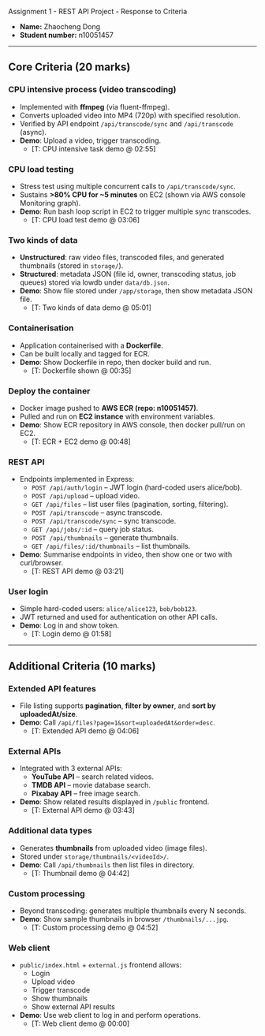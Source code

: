 Assignment 1 - REST API Project - Response to Criteria

- **Name:** Zhaocheng Dong
- **Student number:** n10051457

---

## Core Criteria (20 marks)

### CPU intensive process (video transcoding)
- Implemented with **ffmpeg** (via fluent-ffmpeg).
- Converts uploaded video into MP4 (720p) with specified resolution.
- Verified by API endpoint `/api/transcode/sync` and `/api/transcode` (async).
- **Demo**: Upload a video, trigger transcoding.  
  - [T: CPU intensive task demo @ 02:55]

### CPU load testing
- Stress test using multiple concurrent calls to `/api/transcode/sync`.
- Sustains **>80% CPU for ~5 minutes** on EC2 (shown via AWS console Monitoring graph).
- **Demo**: Run bash loop script in EC2 to trigger multiple sync transcodes.  
  - [T: CPU load test demo @ 03:06]

### Two kinds of data
- **Unstructured**: raw video files, transcoded files, and generated thumbnails (stored in `storage/`).
- **Structured**: metadata JSON (file id, owner, transcoding status, job queues) stored via lowdb under `data/db.json`.
- **Demo**: Show file stored under `/app/storage`, then show metadata JSON file.  
  - [T: Two kinds of data demo @ 05:01]

### Containerisation
- Application containerised with a **Dockerfile**.
- Can be built locally and tagged for ECR.
- **Demo**: Show Dockerfile in repo, then docker build and run.  
  - [T: Dockerfile shown @ 00:35]

### Deploy the container
- Docker image pushed to **AWS ECR (repo: n10051457)**.  
- Pulled and run on **EC2 instance** with environment variables.  
- **Demo**: Show ECR repository in AWS console, then docker pull/run on EC2.  
  - [T: ECR + EC2 demo @ 00:48]

### REST API
- Endpoints implemented in Express:
  - `POST /api/auth/login` – JWT login (hard-coded users alice/bob).
  - `POST /api/upload` – upload video.
  - `GET /api/files` – list user files (pagination, sorting, filtering).
  - `POST /api/transcode` – async transcode.
  - `POST /api/transcode/sync` – sync transcode.
  - `GET /api/jobs/:id` – query job status.
  - `POST /api/thumbnails` – generate thumbnails.
  - `GET /api/files/:id/thumbnails` – list thumbnails.
- **Demo**: Summarise endpoints in video, then show one or two with curl/browser.  
  - [T: REST API demo @ 03:21]

### User login
- Simple hard-coded users: `alice/alice123`, `bob/bob123`.
- JWT returned and used for authentication on other API calls.
- **Demo**: Log in and show token.  
  - [T: Login demo @ 01:58]

---

## Additional Criteria (10 marks)

### Extended API features
- File listing supports **pagination**, **filter by owner**, and **sort by uploadedAt/size**.
- **Demo**: Call `/api/files?page=1&sort=uploadedAt&order=desc`.  
  - [T: Extended API demo @ 04:06]

### External APIs
- Integrated with 3 external APIs:
  - **YouTube API** – search related videos.
  - **TMDB API** – movie database search.
  - **Pixabay API** – free image search.
- **Demo**: Show related results displayed in `/public` frontend.  
  - [T: External API demo @ 03:43]

### Additional data types
- Generates **thumbnails** from uploaded video (image files).
- Stored under `storage/thumbnails/<videoId>/`.
- **Demo**: Call `/api/thumbnails` then list files in directory.  
  - [T: Thumbnail demo @ 04:42]

### Custom processing
- Beyond transcoding: generates multiple thumbnails every N seconds.
- **Demo**: Show sample thumbnails in browser `/thumbnails/...jpg`.  
  - [T: Custom processing demo @ 04:52]

### Web client
- `public/index.html` + `external.js` frontend allows:
  - Login
  - Upload video
  - Trigger transcode
  - Show thumbnails
  - Show external API results
- **Demo**: Use web client to log in and perform operations.  
  - [T: Web client demo @ 00:00]
